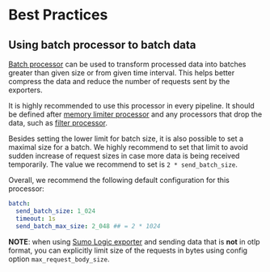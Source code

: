 # Best Practices

## Using batch processor to batch data

[Batch processor][batchprocessor] can be used to transform processed data into batches greater than given size or from given time interval.
This helps better compress the data and reduce the number of requests sent by the exporters.

It is highly recommended to use this processor in every pipeline. It should be defined after [memory limiter processor][memorylimiterprocessor]
and any processors that drop the data, such as [filter processor][filterprocessor].

Besides setting the lower limit for batch size, it is also possible to set a maximal size for a batch.
We highly recommend to set that limit to avoid sudden increase of request sizes in case more data is being received temporarily.
The value we recommend to set is `2 * send_batch_size`.

Overall, we recommend the following default configuration for this processor:

```yaml
batch:
  send_batch_size: 1_024
  timeout: 1s
  send_batch_max_size: 2_048 ## = 2 * 1024
```

**NOTE**: when using [Sumo Logic exporter][sumologicexporter] and sending data that is **not** in otlp format,
you can explicitly limit size of the requests in bytes using config option `max_request_body_size`.

[batchprocessor]: https://github.com/open-telemetry/opentelemetry-collector/tree/v0.75.0/processor/batchprocessor
[memorylimiterprocessor]: https://github.com/open-telemetry/opentelemetry-collector/tree/v0.75.0/processor/memorylimiterprocessor
[filterprocessor]: https://github.com/open-telemetry/opentelemetry-collector-contrib/tree/main/processor/filterprocessor
[sumologicexporter]: ../pkg/exporter/sumologicexporter

